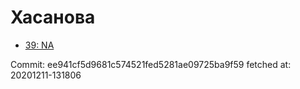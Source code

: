 # Хасанова
- [39: NA](39.md)

Commit: ee941cf5d9681c574521fed5281ae09725ba9f59
 fetched at: 20201211-131806
